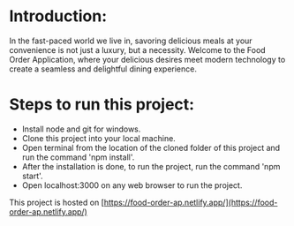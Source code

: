# Introduction:

In the fast-paced world we live in, savoring delicious meals at your convenience is not just a luxury, but a necessity.
Welcome to the Food Order Application, where your delicious desires meet modern technology to create a seamless and delightful dining experience.

# Steps to run this project:

* Install node and git for windows.
* Clone this project into your local machine.
* Open terminal from the location of the cloned folder of this project and run the command 'npm install'.
* After the installation is done, to run the project, run the command 'npm start'.
* Open localhost:3000 on any web browser to run the project.

This project is hosted on [https://food-order-ap.netlify.app/](https://food-order-ap.netlify.app/)






